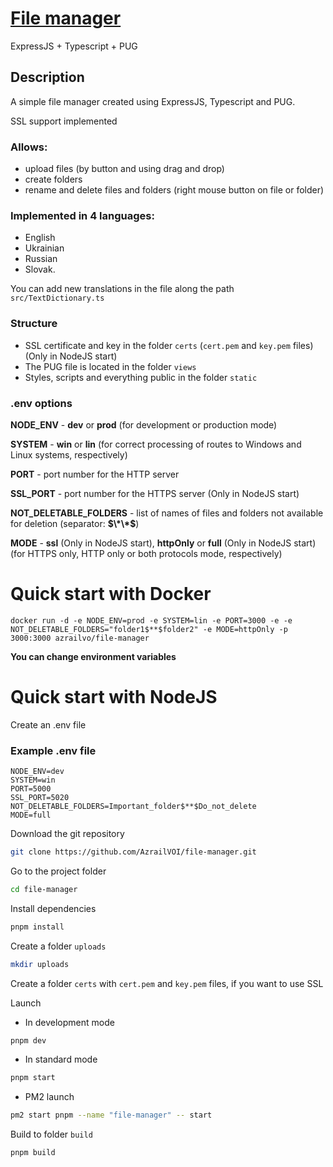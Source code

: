 # [File manager](https://github.com/AzrailVOI/file-manager)
ExpressJS + Typescript + PUG

## Description
A simple file manager created using ExpressJS, Typescript and PUG.

SSL support implemented

### Allows:
- upload files (by button and using drag and drop)
- create folders
- rename and delete files and folders (right mouse button on file or folder)

### Implemented in 4 languages: 
- English
- Ukrainian
- Russian
- Slovak. 

You can add new translations in the file along the path `src/TextDictionary.ts`

### Structure
- SSL certificate and key in the folder `certs` (`cert.pem` and `key.pem` files) (Only in NodeJS start)
- The PUG file is located in the folder `views`
- Styles, scripts and everything public in the folder `static`

### .env options
**NODE_ENV** - **dev** or **prod** (for development or production mode)

**SYSTEM** - **win** or **lin** (for correct processing of routes to Windows and Linux systems, respectively)

**PORT** - port number for the HTTP server

**SSL_PORT** - port number for the HTTPS server (Only in NodeJS start)

**NOT_DELETABLE_FOLDERS** - list of names of files and folders not available for deletion (separator: **$\*\*$**)

**MODE** - **ssl** (Only in NodeJS start), **httpOnly** or **full** (Only in NodeJS start) (for HTTPS only, HTTP only or both protocols mode, respectively)

# Quick start with Docker

```shell
docker run -d -e NODE_ENV=prod -e SYSTEM=lin -e PORT=3000 -e -e NOT_DELETABLE_FOLDERS="folder1$**$folder2" -e MODE=httpOnly -p 3000:3000 azrailvo/file-manager
```

**You can change environment variables**

# Quick start with NodeJS

Create an .env file

### Example .env file
````
NODE_ENV=dev
SYSTEM=win
PORT=5000
SSL_PORT=5020
NOT_DELETABLE_FOLDERS=Important_folder$**$Do_not_delete
MODE=full
````

Download the git repository
```sh
git clone https://github.com/AzrailVOI/file-manager.git
```
Go to the project folder
```sh
cd file-manager
```
Install dependencies
```sh
pnpm install
```
Create a folder `uploads`
```sh
mkdir uploads
```
Create a folder `certs` with `cert.pem` and `key.pem` files, if you want to use SSL

Launch
- In development mode
```sh
pnpm dev
```
- In standard mode
```sh
pnpm start
```
- PM2 launch
```sh
pm2 start pnpm --name "file-manager" -- start
```
Build to folder `build`
```sh
pnpm build
```
